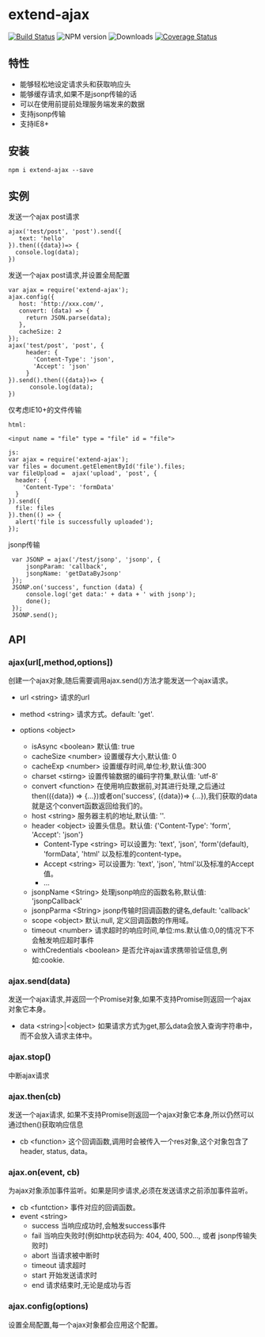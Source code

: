 # extend-ajax
[![Build Status](https://travis-ci.org/YuChenLi923/extend-ajax.svg?branch=master)](https://travis-ci.org/YuChenLi923/extend-ajax)
![NPM version](https://badge.fury.io/js/extend-ajax.svg)
![Downloads](http://img.shields.io/npm/dm/extend-ajax.svg?style=flat)
[![Coverage Status](https://coveralls.io/repos/github/YuChenLi923/extend-ajax/badge.svg?branch=master)](https://coveralls.io/github/YuChenLi923/extend-ajax?branch=master)


## 特性

- 能够轻松地设定请求头和获取响应头
- 能够缓存请求,如果不是jsonp传输的话
- 可以在使用前提前处理服务端发来的数据
- 支持jsonp传输
- 支持IE8+


## 安装

```
npm i extend-ajax --save
```

## 实例

发送一个ajax post请求

```
ajax('test/post', 'post').send({
   text: 'hello'
}).then(({data})=> {
  console.log(data);
})
```

发送一个ajax post请求,并设置全局配置

```
var ajax = require('extend-ajax');
ajax.config({
   host: 'http://xxx.com/',
   convert: (data) => {
     return JSON.parse(data);
   },
   cacheSize: 2
});
ajax('test/post', 'post', {
     header: {
       'Content-Type': 'json',
       'Accept': 'json'
     }
}).send().then(({data})=> {
      console.log(data);
})
```

仅考虑IE10+的文件传输
```
html:

<input name = "file" type = "file" id = "file">

js:
var ajax = require('extend-ajax');
var files = document.getElementById('file').files;
var fileUpload =  ajax('upload', 'post', {
  header: {
    'Content-Type': 'formData'
  }
}).send({
  file: files
}).then(() => {
  alert('file is successfully uploaded');
});

```

jsonp传输

```
 var JSONP = ajax('/test/jsonp', 'jsonp', {
     jsonpParam: 'callback',
     jsonpName: 'getDataByJsonp'
 });
 JSONP.on('success', function (data) {
     console.log('get data:' + data + ' with jsonp');
     done();
 });
 JSONP.send();
```

## API

### ajax(url[,method,options])

创建一个ajax对象,随后需要调用ajax.send()方法才能发送一个ajax请求。

- url \<string> 请求的url

- method \<string>  请求方式。default: 'get'.

- options \<object>

  - isAsync \<boolean> 默认值: true
  - cacheSize \<number> 设置缓存大小,默认值: 0
  - cacheExp \<number> 设置缓存时间,单位:秒,默认值:300
  - charset \<stirng> 设置传输数据的编码字符集,默认值: 'utf-8'
  - convert \<function>  在使用响应数据前,对其进行处理,之后通过then(({data}) => {...})或者on('success', ({data})=> {...}),我们获取的data就是这个convert函数返回给我们的。
  - host \<string> 服务器主机的地址,默认值: ''.
  - header \<object> 设置头信息。默认值: {'Content-Type': 'form', 'Accept': 'json'}
      - Content-Type \<string> 可以设置为: 'text', 'json', 'form'(default), 'formData', 'html' 以及标准的content-type。
      - Accept \<string> 可以设置为: 'text', 'json', 'html'以及标准的Accept值。
      - ...
  - jsonpName \<String>  处理jsonp响应的函数名称,默认值: 'jsonpCallback'
  - jsonpParma \<String> jsonp传输时回调函数的键名,default: 'callback'
  - scope \<object> 默认:null, 定义回调函数的作用域。
  - timeout \<number> 请求超时的响应时间,单位:ms.默认值:0,0的情况下不会触发响应超时事件
  - withCredentials \<boolean> 是否允许ajax请求携带验证信息,例如:cookie.


### ajax.send(data)

发送一个ajax请求,并返回一个Promise对象,如果不支持Promise则返回一个ajax对象它本身。

- data \<string>|\<object>  如果请求方式为get,那么data会放入查询字符串中，而不会放入请求主体中。

### ajax.stop()

中断ajax请求

### ajax.then(cb)

发送一个ajax请求, 如果不支持Promise则返回一个ajax对象它本身,所以仍然可以通过then()获取响应信息

- cb \<function> 这个回调函数,调用时会被传入一个res对象,这个对象包含了header, status, data。

### ajax.on(event, cb)

为ajax对象添加事件监听。如果是同步请求,必须在发送请求之前添加事件监听。

- cb \<funtction>  事件对应的回调函数。
- event \<string>
  - success 当响应成功时,会触发success事件
  - fail  当响应失败时(例如http状态码为: 404, 400, 500..., 或者 jsonp传输失败时)
  - abort  当请求被中断时
  - timeout  请求超时
  - start 开始发送请求时
  - end 请求结束时,无论是成功与否

### ajax.config(options)

设置全局配置,每一个ajax对象都会应用这个配置。
